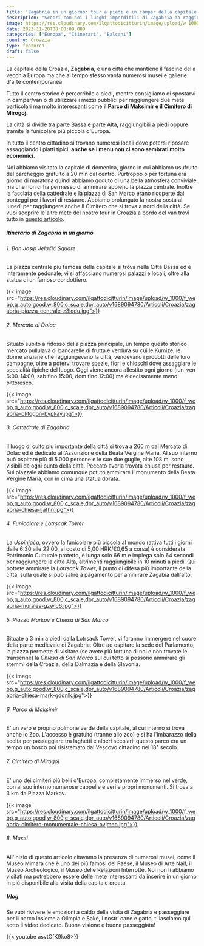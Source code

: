 ```yaml
---
title: 'Zagabria in un giorno: tour a piedi e in camper della capitale dela Croazia'
description: "Scopri con noi i luoghi imperdibili di Zagabria da raggiungere a piedi e in camper"
image: https://res.cloudinary.com/ilgattodicitturin/image/upload/w_1000/f_webp,q_auto:good,w_800,c_scale,dpr_auto/v1689874010/Articoli/Croazia/zagabria-treno-citta-alta-cfhpjk.jpg
date: 2023-11-20T08:00:00.000
categories: ["Europa", "Itinerari", "Balcani"]
country: Croazia
type: featured
draft: false
---
```


La capitale della Croazia, **Zagabria**, è una città che mantiene il fascino della vecchia Europa ma che al tempo stesso vanta numerosi musei e gallerie d'arte contemporanea.

Tutto il centro storico è percorribile a piedi, mentre consigliamo di spostarvi in camper/van o di utilizzare i mezzi pubblici per raggiungere due mete particolari ma molto interessanti come **il Parco di Maksimir e il Cimitero di Mirogoj.**

La città si divide tra parte Bassa e parte Alta, raggiungibili a piedi oppure tramite la funicolare più piccola d'Europa. 

In tutto il centro cittadino si trovano numerosi locali dove potersi riposare assaggiando i piatti tipici, **anche se i menu non ci sono sembrati molto economici.** 

Noi abbiamo visitato la capitale di domenica, giorno in cui abbiamo usufruito del parcheggio gratuito a 20 min dal centro. Purtroppo o per fortuna era giorno di maratona quindi abbiamo goduto di una bella atmosfera conviviale ma che non ci ha permesso di ammirare appieno la piazza centrale.
Inoltre la facciata della cattedrale e la piazza di San Marco erano ricoperte dai ponteggi per i lavori di restauro. 
Abbiamo prolungato la nostra sosta al lunedì per raggiungere anche il Cimitero che si trova a nord della città.
Se vuoi scoprire le altre mete del nostro tour in Croazia a bordo del van trovi tutto in [questo articolo](/blog/croazia-in-camper-un-itinerario-decisamente-alternativo).

##### Itinerario di Zagabria in un giorno

###### 1. Ban Josip Jelačić Square
La piazza centrale più famosa della capitale si trova nella Città Bassa ed è interamente pedonale; vi si affacciano numerosi palazzi e locali, oltre alla statua di un famoso condottiero.  
  
{{< image src="https://res.cloudinary.com/ilgattodicitturin/image/upload/w_1000/f_webp,q_auto:good,w_800,c_scale,dpr_auto/v1689094780/Articoli/Croazia/zagabria-piazza-centrale-z3iodu.jpg">}}

###### 2. Mercato di Dolac
Situato subito a ridosso della piazza principale, un tempo questo storico mercato pullulava di bancarelle di frutta e verdura su cui le Kumize, le donne anziane che raggiungevano la città, vendevano i prodotti delle loro campagne, oltre a potervi trovare spezie, fiori e  chioschi dove assaggiare le specialità tipiche del luogo. Oggi viene ancora allestito ogni giorno (lun-ven 6:00-14:00, sab fino 15:00, dom fino 12:00) ma è decisamente meno pittoresco. 

{{< image src="https://res.cloudinary.com/ilgattodicitturin/image/upload/w_1000/f_webp,q_auto:good,w_800,c_scale,dpr_auto/v1689094780/Articoli/Croazia/zagabria-oktogon-bypkay.jpg">}}

###### 3. Cattedrale di Zagabria
Il luogo di culto più importante della città si trova a 260 m dal Mercato di Dolac ed è dedicato all'Assunzione della Beata Vergine Maria. Al suo interno può ospitare più di 5.000 persone e le sue due guglie, alte 108 m, sono visibili da ogni punto della città. Peccato averla trovata chiusa per restauro. 
Sul piazzale abbiamo comunque potuto ammirare il monumento della Beata Vergine Maria, con in cima una statua dorata.

{{< image src="https://res.cloudinary.com/ilgattodicitturin/image/upload/w_1000/f_webp,q_auto:good,w_800,c_scale,dpr_auto/v1689094780/Articoli/Croazia/zagabria-chiesa-ijafhn.jpg">}}

###### 4. Funicolare e Lotrscak Tower
La *Uspinjača*, ovvero la funicolare più piccola al mondo (attiva tutti i giorni dalle 6:30 alle 22:00, al costo di 5,00 HRK/€0,65 a corsa) è considerata Patrimonio Culturale protetto, è lunga solo 66 m e impiega solo 64 secondi per raggiungere la città Alta, altrimenti raggiungibile in 10 minuti a piedi. Qui potrete ammirare la *Lotrsack Tower*, il punto di difesa più importante della città, sulla quale si può salire a pagamento per ammirare Zagabia dall'alto.

{{< image src="https://res.cloudinary.com/ilgattodicitturin/image/upload/w_1000/f_webp,q_auto:good,w_800,c_scale,dpr_auto/v1689094780/Articoli/Croazia/zagabria-murales-gzwlc6.jpg">}}

###### 5. Piazza Markov e Chiesa di San Marco
Situate a 3 min a piedi dalla Lotrsack Tower, vi faranno immergere nel cuore della parte medievale di Zagabria. Oltre ad ospitare la sede del Parlamento, la piazza permette di visitare (se avete più fortuna di noi e non trovate le transenne) la *Chiesa di San Marco* sul cui tetto si possono ammirare gli stemmi della Croazia, della Dalmazia e della Slavonia.

{{< image src="https://res.cloudinary.com/ilgattodicitturin/image/upload/w_1000/f_webp,q_auto:good,w_800,c_scale,dpr_auto/v1689094780/Articoli/Croazia/zagabria-chiesa-mark-gdqnlk.jpg">}}

###### 6. Parco di Maksimir
E' un vero e proprio polmone verde della capitale, al cui interno si trova anche lo Zoo. L'accesso è gratuito (tranne allo zoo) e si ha l'imbarazzo della scelta per passeggiare tra laghetti e alberi secolari: questo parco era un tempo un bosco poi risistemato dal Vescovo cittadino nel 18° secolo. 

###### 7. Cimitero di Mirogoj
E' uno dei cimiteri più belli d'Europa, completamente immerso nel verde, con al suo interno numerose cappelle e veri e propri monumenti. Si trova a 3 km da Piazza Markov. 

{{< image src="https://res.cloudinary.com/ilgattodicitturin/image/upload/w_1000/f_webp,q_auto:good,w_800,c_scale,dpr_auto/v1689094780/Articoli/Croazia/zagabria-cimitero-monumentale-chiesa-ovjmeo.jpg">}}

###### 8. Musei
All'inizio di questo articolo citavamo la presenza di numerosi musei, come il Museo Mimara che è uno dei più famosi del Paese, il Museo di Arte Naif, il Museo Archeologico, il Museo delle Relazioni Interrotte. Noi non li abbiamo visitati ma potrebbero essere delle mete interessanti da inserire in un giorno in più disponibile alla visita della capitale croata. 

##### Vlog

Se vuoi rivivere le emozioni a caldo della visita di Zagabria e passeggiare per il parco insieme a Olimpia e Sakè, i nostri cane e gatto, ti lasciamo qui sotto il video dedicato. Buona visione e buona passeggiata! 

{{< youtube asvtCfK9ko8>}} 